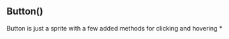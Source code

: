 <!-- Start D:\xampp\htdocs\jest\source\ui\button.js -->

## Button()

Button is just a sprite with a few added methods for clicking and hovering \*

<!-- End D:\xampp\htdocs\jest\source\ui\button.js -->
